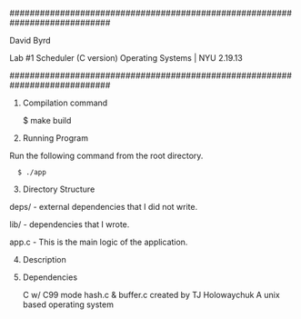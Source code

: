 ############################################################################

  David Byrd
  
  Lab #1 Scheduler (C version)
  Operating Systems | NYU
  2.19.13

############################################################################

1. Compilation command
    
      $ make build

2. Running Program

  Run the following command from the root directory.

      $ ./app

3. Directory Structure

  deps/
    - external dependencies that I did not write.

  lib/
    - dependencies that I wrote.
    
  app.c
    - This is the main logic of the application.

4. Description

  
  
5. Dependencies

    C w/ C99 mode
    hash.c & buffer.c created by TJ Holowaychuk
    A unix based operating system